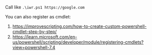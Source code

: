 Call like `.\iwr.ps1 https://google.com`

You can also register as cmdlet: 
1. https://improvescripting.com/how-to-create-custom-powershell-cmdlet-step-by-step/
2. https://learn.microsoft.com/en-us/powershell/scripting/developer/module/registering-cmdlets?view=powershell-7.4
